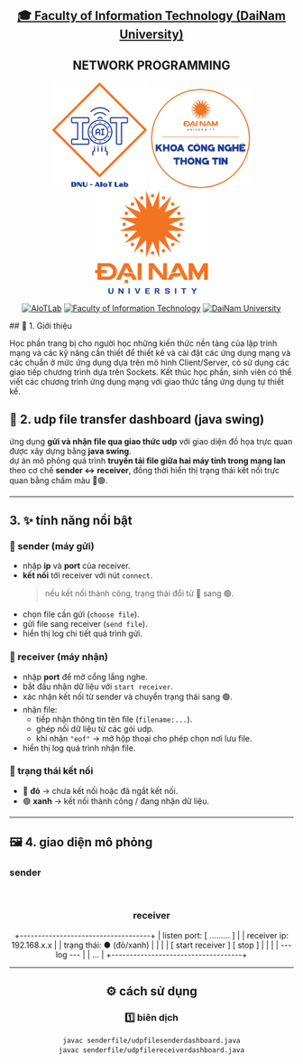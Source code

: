 <h2 align="center">
    <a href="https://dainam.edu.vn/vi/khoa-cong-nghe-thong-tin">
    🎓 Faculty of Information Technology (DaiNam University)
    </a>
</h2>
<h2 align="center">
   NETWORK PROGRAMMING
</h2>
<div align="center">
    <p align="center">
        <img src="docs/aiotlab_logo.png" alt="AIoTLab Logo" width="170"/>
        <img src="docs/fitdnu_logo.png" alt="AIoTLab Logo" width="180"/>
        <img src="docs/dnu_logo.png" alt="DaiNam University Logo" width="200"/>
    </p>

[![AIoTLab](https://img.shields.io/badge/AIoTLab-green?style=for-the-badge)](https://www.facebook.com/DNUAIoTLab)
[![Faculty of Information Technology](https://img.shields.io/badge/Faculty%20of%20Information%20Technology-blue?style=for-the-badge)](https://dainam.edu.vn/vi/khoa-cong-nghe-thong-tin)
[![DaiNam University](https://img.shields.io/badge/DaiNam%20University-orange?style=for-the-badge)](https://dainam.edu.vn)


</div>
## 📖 1. Giới thiệu

Học phần trang bị cho người học những kiến thức nền tảng của lập trình mạng và các kỹ năng cần thiết để thiết kế và cài đặt các ứng dụng mạng và các chuẩn ở mức ứng dụng dựa trên mô hình Client/Server, có sử dụng các giao tiếp chương trình dựa trên Sockets. Kết thúc học phần, sinh viên có thể viết các chương trình ứng dụng mạng với giao thức tầng ứng dụng tự thiết kế.

## 📂 2. udp file transfer dashboard (java swing)

ứng dụng **gửi và nhận file qua giao thức udp** với giao diện đồ họa trực quan được xây dựng bằng **java swing**.  
dự án mô phỏng quá trình **truyền tải file giữa hai máy tính trong mạng lan** theo cơ chế **sender ↔ receiver**, đồng thời hiển thị trạng thái kết nối trực quan bằng chấm màu 🔴🟢.

---

## 3. ✨ tính năng nổi bật

### 🔹 sender (máy gửi)
- nhập **ip** và **port** của receiver.
- **kết nối** tới receiver với nút `connect`.  
  > nếu kết nối thành công, trạng thái đổi từ 🔴 sang 🟢.
- chọn file cần gửi (`choose file`).
- gửi file sang receiver (`send file`).
- hiển thị log chi tiết quá trình gửi.

### 🔹 receiver (máy nhận)
- nhập **port** để mở cổng lắng nghe.
- bắt đầu nhận dữ liệu với `start receiver`.
- xác nhận kết nối từ sender và chuyển trạng thái sang 🟢.
- nhận file:
  - tiếp nhận thông tin tên file (`filename:...`).
  - ghép nối dữ liệu từ các gói udp.
  - khi nhận `"eof"` → mở hộp thoại cho phép chọn nơi lưu file.
- hiển thị log quá trình nhận file.

### 🔹 trạng thái kết nối
- 🔴 **đỏ** → chưa kết nối hoặc đã ngắt kết nối.  
- 🟢 **xanh** → kết nối thành công / đang nhận dữ liệu.  

---

## 🖼️ 4. giao diện mô phỏng

### sender
<div align="center">
    <p align="center">
        <img src:">
    </p>
    <div>


### receiver

+------------------------------------+
| listen port: [ ......... ] |
| receiver ip: 192.168.x.x |
| trạng thái: ● (đỏ/xanh) |
| |
| [ start receiver ] [ stop ] |
| |
| --- log --- |
| ... |
+------------------------------------+

---

## ⚙️ cách sử dụng

### 1️⃣ biên dịch
```bash
javac senderfile/udpfilesenderdashboard.java
javac senderfile/udpfilereceiverdashboard.java



